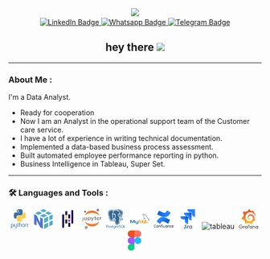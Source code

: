 <div id="header" align="center">
  <img src="https://media.giphy.com/media/v1.Y2lkPTc5MGI3NjExODJiMjhiODA5ZTg0NDg2YjZmM2Q2ZjNjMzFhMTc3OTE5MWViNGM0NiZjdD1z/2vN72ia7o9FWOxN8IL/giphy.gif" width="500"/>
</div>

<div id="badges" align="center">
  <a href="https://www.linkedin.com/in/elizaveta-gololobova-291126263/">
    <img src="https://img.shields.io/badge/LinkedIn-blue?style=flat-square&logo=linkedin&logoColor=white" alt="LinkedIn Badge"/>
  </a>
  
 <a href="https://wa.me/79315809055">
    <img src="https://img.shields.io/badge/Whatsapp-brightgreen?style=flat-square&logo=whatsapp&logoColor=white" alt="Whatsapp Badge"/>
  </a>
  
 <a href="https://t.me/elizavetagoo">
    <img src="https://img.shields.io/badge/Telegram-blue?style=flat-square&logo=telegram&logoColor=white" alt="Telegram Badge"/>
  </a>
  
</div>


<h2 align="center">
hey there
<img src="https://media.giphy.com/media/hvRJCLFzcasrR4ia7z/giphy.gif" width="30px"/>
</h2>

---

### About Me :

I'm a Data Analyst.
- Ready for cooperation
- Now I am an Analyst in the operational support team of the Customer care service.
- I have a lot of experience in writing technical documentation.
- Implemented a data-based business process assessment.
- Built automated employee performance reporting in python.
- Business Intelligence in Tableau, Super Set.

---

### :hammer_and_wrench: Languages and Tools :

<div id="Tools" align="center">
  <img src="https://github.com/devicons/devicon/blob/master/icons/python/python-original-wordmark.svg" title="Python" alt="Python" width="40" height="40"/>&nbsp;
  <img src="https://github.com/devicons/devicon/blob/master/icons/numpy/numpy-original.svg" title="Numpy" alt="Numpy" width="40" height="40"/>&nbsp;
  <img src="https://github.com/devicons/devicon/blob/master/icons/pandas/pandas-original.svg" title="Pandas" alt="Pandas" width="40" height="40"/>&nbsp;
  <img src="https://github.com/devicons/devicon/blob/master/icons/jupyter/jupyter-original-wordmark.svg" title="Jupyter Notebook" alt="Jupyter" width="40" height="40"/>&nbsp;
  <img src="https://github.com/devicons/devicon/blob/master/icons/postgresql/postgresql-plain-wordmark.svg" title="PostgreSQL" alt="PostgreSQL" width="40" height="40"/>&nbsp;
  <img src="https://github.com/devicons/devicon/blob/master/icons/mysql/mysql-original-wordmark.svg" title="MySQL" alt="MySQL" width="40" height="40"/>&nbsp;
  <img src="https://github.com/devicons/devicon/blob/master/icons/confluence/confluence-original-wordmark.svg" title="Confluence" alt="Confluence" width="40" height="40"/>&nbsp;
  <img src="https://github.com/devicons/devicon/blob/master/icons/jira/jira-original-wordmark.svg" title="Jira" alt="Jira" width="40" height="40"/>&nbsp;
  <img src="https://www.svgrepo.com/svg/354428/tableau-icon" title="tableau" alt="tableau" width="40" height="40"/>&nbsp;
  <img src="https://github.com/devicons/devicon/blob/master/icons/grafana/grafana-original-wordmark.svg" title="Grafana" alt="Grafana" width="40" height="40"/>&nbsp;
  <img src="https://github.com/devicons/devicon/blob/master/icons/figma/figma-original.svg" title="Figma" alt="Figma" width="40" height="40"/>&nbsp;


  
</div>

